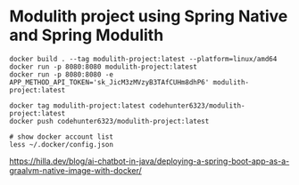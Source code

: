 
# Modulith project using Spring Native and Spring Modulith

```shell
docker build . --tag modulith-project:latest --platform=linux/amd64
docker run -p 8080:8080 modulith-project:latest
docker run -p 8080:8080 -e APP_METHOD_API_TOKEN='sk_JicM3zMVzyB3TAfCUHm8dhP6' modulith-project:latest
```
```shell
docker tag modulith-project:latest codehunter6323/modulith-project:latest
docker push codehunter6323/modulith-project:latest
```
```shell
# show docker account list
less ~/.docker/config.json
```

https://hilla.dev/blog/ai-chatbot-in-java/deploying-a-spring-boot-app-as-a-graalvm-native-image-with-docker/